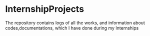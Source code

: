 # InternshipProjects
The repository contains logs of all the works, and information about codes,documentations, which I have done during my Internships  

